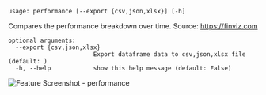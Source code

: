 ```text
usage: performance [--export {csv,json,xlsx}] [-h]
```

Compares the performance breakdown over time. Source: https://finviz.com

```
optional arguments:
  --export {csv,json,xlsx}
                        Export dataframe data to csv,json,xlsx file (default: )
  -h, --help            show this help message (default: False)
```
<img size="1400" alt="Feature Screenshot - performance" src="https://user-images.githubusercontent.com/85772166/142948844-8573d811-6899-4d80-a735-f3086bc1c97b.png">

